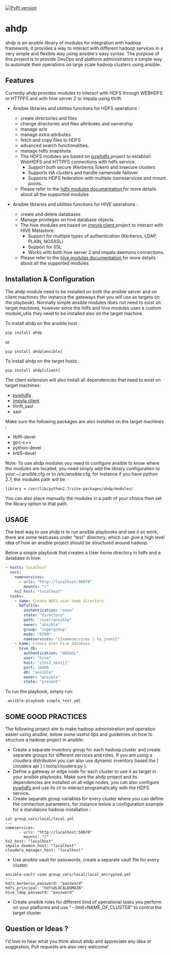 [![PyPI version](https://badge.fury.io/py/ahdp.svg)](https://badge.fury.io/py/ahdp)

ahdp
==================================

ahdp is an ansible library of modules for integration with hadoop framework, it provides a way to interact with different hadoop services in a very simple and flexible way using ansible's easy syntax. The purpose of this project is to provide DevOps and platform administrators a simple way to automate their operations on large scale hadoop clusters using ansible.

Features
---------------

Currently ahdp provides modules to interact with HDFS through WEBHDFS or HTTPFS and with hive server 2 or impala using thrift.

* Ansible libraries and utilities functions for HDFS operations :
    * create directories and files
    * change directories and files attributes and ownership
    * manage acls
    * manage extra attributes
    * fetch and copy files to HDFS
    * advanced search functionalities.
    * manage hdfs snapshots
    * The HDFS modules are based on [ pywhdfs ](https://github.com/yassineazzouz/pywhdfs) project to establish WebHDFS and HTTPFS connections with hdfs service.
        - Support both secure (Kerberos,Token) and insecure clusters
        - Supports HA clusters and handle namenode failover
        - Supports HDFS federation with multiple nameservices and mount points.
    * Please refer to the [ hdfs modules documentation ](webdocs/web/hdfs-modules-docs.md) for more details about all the supported modules

* Ansible libraries and utilities functions for HIVE operations :
    * create and delete databases
    * Manage privileges on hive database objects.
    * The hive modules are based on [ impyla client ](https://github.com/cloudera/impyla) project to interact with HIVE Metastore:
        - Support for multiple types of authentication (Kerberos, LDAP, PLAIN, NOSASL)
        - Support for SSL
        - Works with both hive server 2 and impala daemons connections.
    * Please refer to the [ hive modules documentation ](webdocs/web/hive-modules-docs.md) for more details about all the supported modules


Installation & Configuration
---------------

The ahdp module need to be installed on both the ansible server and on client machines (for instance the gateways that you will use as targets on the playbook). Normally simple ansible modules does not need to exist on target machines, however since the hdfs and hive modules uses a custom module_utils they need to be installed also on the target machine. 

To install ahdp on the ansible host :

```
pip install ahdp
```

or

```
pip install ahdp[ansible]
```

To install ahdp on the target hosts :

```
pip install ahdp[client]
```

The client extension will also install all dependencies that need to exist on target machines:
* [ pywhdfs ](https://github.com/yassineazzouz/pywhdfs)
* [ impyla client ](https://github.com/cloudera/impyla)
* thrift_sasl
* sasl 


Make sure the following packages are also installed on the target machines :
- libffi-devel
- gcc-c++
- python-devel
- krb5-devel

Note:
To use ahdp modules you need to configure ansible to know where the modules are located, you need simply add the library configuration to your ~/.ansible.cfg or to /etc/ansible.cfg, for instance if you have python 2.7, the modules path will be  :

```
library = /usr/lib/python2.7/site-packages/ahdp/modules/
```

You can also place manually the modules in a path of your choice then set the library option to that path.

USAGE
-------

The best way to use ahdp is to run ansible playbooks and see it as work, there are some testcases under "test" directory, which can give a high level idea of how an ansible project should be structured around hadoop.

Below a simple playbook that creates a User home directory in hdfs and a database in hive:

```yml
- hosts: localhost
  vars:
    nameservices:
      - urls: "http://localhost:50070"
        mounts: "/"
    hs2_host: "localhost"
  tasks:
    - name: Create HDFS user home directory
      hdfsfile:
        authentication: "none"
        state: "directory"
        path: "/user/ansible"
        owner: "ansible"
        group: "supergroup"
        mode: "0700"
        nameservices: "{{nameservices | to_json}}"
    - name: Create User hive database
      hive_db:
        authentication: "NOSASL"
        user: "hive"
        host: "{{hs2_host}}"
        port: 10000
        db: "ansible"
        owner: "ansible"
        state: "present"
```

To run the playbook, simply run:

```
 ansible-playbook simple_test.yml
```

SOME GOOD PRACTICES
--------

The following project aim to make hadoop administration and operation easier using ansible, below some useful tips and guidelines on how to structure a hadoop project in ansible:

* Create a separate inventory group for each hadoop cluster and create separate groups for different services and roles, If you are using a cloudera distribution you can also use dynamic inventory based the [ cloudera api ] ( tools/cloudera.py ).
* Define a gateway or edge node for each cluster to use it as target in your ansible playbooks. Make sure the ahdp project and its dependencies are installed on all edge nodes, you can also configure [ pywhdfs ](https://github.com/yassineazzouz/pywhdfs) and use its cli to interact programatically with the HDFS service.
* Create separate group variables for every cluster where you can define the connection parameters, for instance below a configuration example for a standalone hadoop installation :
```
cat group_vars/local/local.yml
---
nameservices:
      - urls: "http://localhost:50070"
        mounts: "/"
hs2_host: "localhost"
impala_daemon_host: "localhost"
cloudera_manager_host: "localhost"
```
* Use ansible vault for passwords, create a separate vault file for every cluster.
```
ansible-vault view group_vars/local/local_encrypted.yml
---
hdfs_kerberos_password: "password"
hdfs_principal: "hdfs@LOCALDOMAIN"
hive_ldap_password: "password"
```
* Create ansible roles for different kind of operational tasks you perform on your platforms and use "--limit=NAME_OF_CLUSTER" to control the target cluster.

Question or Ideas ?
------------

I'd love to hear what you think about ahdp and appreciate any idea or suggestion, Pull requests are also very welcome!
